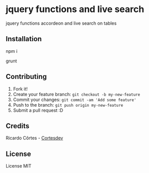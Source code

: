 # jquery functions and live search

jquery functions accordeon and live search on tables

## Installation


npm i

grunt

 
## Contributing

1. Fork it!
2. Create your feature branch: `git checkout -b my-new-feature`
3. Commit your changes: `git commit -am 'Add some feature'`
4. Push to the branch: `git push origin my-new-feature`
5. Submit a pull request :D
 
## Credits

Ricardo Côrtes - [Cortesdev](http://ricardocortes.de)

## License

License MIT
 
